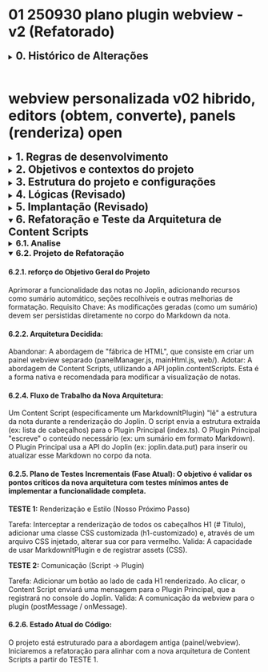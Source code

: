 # 01 250930 plano plugin webview - v2 (Refatorado)

<details>
<summary><h2 style="display: inline">0. Histórico de Alterações</h2></summary>

- **v2 (30/09/2025):** Mudança de estratégia para renderização da webview.
    - **Motivo:** A API do Joplin utilizada não possui o método `joplin.views.panels.addCss`. A tentativa de carregar assets (CSS, JS) externamente via `addScript` ou `addCss` falhou.
    - **Solução:** Adotada uma nova arquitetura para embutir (inline) o CSS e o JS diretamente na string HTML.
        - Criado um novo módulo `src/ui/mainHtml.js` com a responsabilidade única de montar o HTML completo da webview.
        - `panelManager.js` foi simplificado para apenas gerenciar o painel e a comunicação, solicitando o HTML pronto para o `mainHtml.js`.
        - As etapas de implementação foram redefinidas para refletir essa refatoração.
</details>
<br>

# webview personalizada v02 hibrido, editors (obtem, converte), panels (renderiza) open

<details>
<summary><h2 style="display: inline">1. Regras de desenvolvimento</h2></summary>

- papeis
    - o meu papel é de **desenvolvedor** com as seguintes regras:
        1. planejar com a melhor clareza, detalhamento e consistencia possíveis;
        2. validar o plano com o agente em conversas prévias;
        3. dividir o desenvolvimento em etapas para permitir que o agente possa ser mais efetivo
        4. interromper o desenvolvimento após 3 tentativas de solucionar um problema e conduzir análise em busca da causa;
        5. corrigir o plano quando necessario e atualizar o agente.
    - o seu papel é de **"agente"** com as seguintes regras:
        1. seguir as instruções planejadas, sempre conforme A versão Mais atualizada do plano;
        2. adotar soluções usando ao máximo a tecnologia, linguagem, padrão;
        3. alertar Quando for seguir Uma direção diferente da planejada Informando o motivo;
        4. Junto com as alterações de código propostas Informar Como podem ser verificadas pelo desenvolvedor, através de logs, mensagens e Funções que possam ser verificadas Na interface de usuário;
        5. diante de erros, identificar as possíveis causas e resumir o que pode ser feito para corrigir, antes de sair criando ou revisando codigos e alertar se identificar um possível problema no paradigma de programação que está no plano.
- retorno
    - ESTRUTURA PADRÃO DAS RESPOSTAS do agente
        - PAPEL: Agente - Seguindo plano [versão/etapa]
        - AÇÃO: [o que vou fazer]
        - ALERTA: [se houver desvio]
        - VERIFICAÇÃO: [como você pode testar]
    - formatos
        - para chats web
            - paragrafos em listas markdown não numeradas
                - marcador "-" traço
                - tabulação de 4 espaços
                - sem linhas em branco, sem titulos em negrito
        - especifico para markdown
        - especifico para scripts
            - não incluir icones
- persistência dos papeis durante as conversas
    - PARA O DESENVOLVEDOR (VOCÊ):
        - **Início de cada sessão:** Relembrar os papéis estabelecidos
        - **A cada 5-10 mensagens:** Reconfirmar papéis
        - **Antes de cada etapa:** Confirmar se estou seguindo o plano atualizado
        - **Quando houver desvio:** Alertar imediatamente e corrigir a direção
        - **Após 3 tentativas:** Interromper e conduzir análise da causa
        - a cada requisição
            - lembrete: ao final, sugerir o que fazer a seguir e pedir autorização para executar
        - PALAVRAS-CHAVE DE ATIVAÇÃO:**
            - **"Relembrar papéis"** - Para reativar a estrutura
            - **"Verificar plano"** - Para confirmar alinhamento
            - **"Pausar para análise"** - Para interromper e analisar
    - PARA O AGENTE (EU):**
        - **Sempre começar** cada resposta com confirmação do papel
        - **Antes de cada ação:** Verificar se está alinhada com o plano
        - **Ao desviar:** Alertar explicitamente o motivo
        - **Incluir sempre:** Como verificar as alterações propostas
        - **Em erros:** Identificar causas antes de criar códigos
</details>

<details>
<summary><h2 style="display: inline">2. Objetivos e contextos do projeto</h2></summary>

- objetivos
    - criar joplin plugin para meu uso pessoal
        - criar painel de visualização adicional personalizado sem perdas de funcionalidades nativas
            - o painel será ativável por comando (local a ser definido, se menu ou botão)
            - o painel personalizado será também será utilizado na versão mobile
        - Funcionalidades principais
            - renderizações adicionais
                - com alteração do conteúdo da nota
                    - incluir TOC table of contents
                - sem alteração do conteúdo da nota
                    - aplicar `<details><summary>` nos headers e aninhar por níveis, por exemplo, todos os `<h2>` abaixo de um `<h1>` são filhos deste último
                    - aplicar `<details><summary>` nas listas e aninhar
                    - inibir a exibição de frontmatter
            - persistir o estado de abertura de `<details>` entre sessões 
    - Exclusões
        - não alterar os editores de texto nativos
        - painel adicional não será utilizado para edição de conteúdo 
- contextos
    - API joplin
        - [site joplin](https://joplinapp.org/api/references/plugin_api/classes/joplin.html)
        - [github api](https://github.com/laurent22/joplin/tree/dev/readme/api/references)
        - [github dev](https://github.com/laurent22/joplin/tree/dev/readme/dev)
</details>

<details>
<summary><h2 style="display: inline">3. Estrutura do projeto e configurações</h2></summary>

### Arquivos, principais responsabilidades

- projeto
    - `README.md`
        - Explica propósito do plugin, instruções de instalação/teste e opções configuráveis.
    - `package.json`
        - Dependências (markdown-it, any slug/utility libs), scripts (build/test), metadados NPM se necessário.
    - `manifest.json`
        - Arquivo obrigatório de plugin Joplin (id, version, name, main, required API version, etc.).
    - `.vscode/`
        - `launch.json` (opcional)
            - Configurações para debug rápido do plugin no ambiente local (se usar VSCode Debugger).
    - `src/`
        - `index.ts` 
            - Ponto de entrada: `joplin.plugins.register`.
            - Registra comandos e orquestra o acionamento do painel via `panelManager`.
        - `commands.js` 
            - Define e registra os comandos do plugin.
        - `api/` 
            - `parser.js`
                - Encapsula uso de `markdown-it` para parsear `note.body` em tokens/AST.
                - Fornece utilitários para extrair headings, detectar `open` (última palavra), localizar anchors `{#slug}`, e extrair listas/items com `open`.
                - Exporta funções testáveis (ex.: `parseNoteToTokens(body)` / `extractHeadings(tokens)`).
            - `sectioner.js`
                - Implementa algoritmo de sectioning (stack-based) que agrupa tokens em seções conforme níveis de heading.
                - Produz estrutura intermediária que pode ser transformada em HTML com `<details>` aninhados.
                - Responsável por remover/retornar somente a palavra `open` quando for necessário (aqui você decidiu mantê-la visível — mas a função permite strip se precisar).
            - `slug.js`
                - Centraliza algoritmo de slugify (opções para compatibilidade com VSCode/TOC).
                - Função de match: `matchHeaderBySlug(tokens, slug)` que prioriza anchors explícitos e depois heurística de slug.
                - Facilita mudança futura (se trocar política de slug).
            - `noteSync.js`
                - Leitura/escrita segura da nota via `joplin.data.get` / `put`.
                - Implementa read-modify-write, verificação de `updated_time`, e reconciliação simples (reparse e reaplicar mudanças).
                - Debounce de gravações e queueing por `noteId`.
            - `patcher.js`
        - `ui/`
            - `mainHtml.js` (Novo)
                - Fábrica de HTML. Responsável por ler os assets da pasta `web/` (`index.html`, `styles.css`, `panel.js`).
                - Monta a string HTML final e auto-contida, embutindo o CSS dentro de tags `<style>` e o JS dentro de tags `<script>`.
                - Fornece uma função para ser consumida pelo `panelManager.js`.
            - `panelManager.js` (Refatorado)
                - Controlador do Painel. Responsável exclusivamente por interagir com a API `joplin.views.panels`.
                - Cria o painel, o mostra e esconde.
                - Usa o `mainHtml.js` para obter o HTML completo e o injeta no painel via `setHtml`.
                - Gerencia a comunicação (`onMessage`, `postMessage`) com a webview.
                - Não contém mais `addScript` ou `addCss`.
            - `sessionCache.js`
                - Cache em memória (noteId → parsed AST, generated HTML, lastSentHash) para evitar re-render desnecessário.
                - Mantém o estado temporário entre eventos dentro da sessão do plugin.
    - `web/`
        - `index.html`
            - Template HTML. Contém a estrutura base (esqueleto) da webview, com placeholders se necessário.
        - `panel.js`
            - Script do Cliente. Contém a lógica que roda dentro da webview (escuta de mensagens, manipulação do DOM, envio de eventos de clique). Seu conteúdo será embutido no HTML final.
        - `styles.css`
            - Folha de Estilos. Contém todo o CSS para o painel. Seu conteúdo será embutido no HTML final.

- configurações
    - API principal: joplin plugin
    - linguagens: typescript, javascript, nodejs
    - bibliotecas: markdown-it

- dicas e lembretes
    - Mantenha o parser/slug/sectioner bem testados — são o coração da lógica; preferível escrever testes unitários antes de integrar UI.
    - Minimize writes: use debounce e compare `note.updated_time` para reduzir sobrescritas acidentais.
    - Documente a convenção (por exemplo: `open` deve ser a última palavra do header; case-insensitive) no README para evitar confusões futuras.
    - Torne `addAnchors` opcional para não forçar alterações no corpo sem consentimento — inclua um comando `Annotate anchors` para aplicar em lote se desejar.
    - Faça o front-end simples inicialmente (HTML estático + vanilla JS) e depois evolua para bundlers/frameworks se quiser.
</details>

<details>
<summary><h2 style="display: inline">4. Lógicas (Revisado)</h2></summary>

- Fluxo de Renderização da View
    1. Usuário aciona o comando para abrir o painel.
    2. `panelManager.js` é ativado.
    3. `panelManager.js` chama uma função em `mainHtml.js` para construir o HTML inicial (com o estado "Carregando...").
    4. `mainHtml.js` lê `web/index.html`, `web/styles.css`, `web/panel.js`.
    5. `mainHtml.js` gera uma string HTML única, com o CSS embutido em `<style>` e o JS embutido em `<script>`.
    6. `panelManager.js` recebe essa string e a injeta no painel com `joplin.views.panels.setHtml()`.
    7. `panelManager.js` então processa a nota atual (usando os módulos da `api/`) para gerar o conteúdo dinâmico.
    8. `panelManager.js` envia o conteúdo dinâmico para a webview via `postMessage`.
    9. O `panel.js` (agora rodando na webview) recebe a mensagem e atualiza o DOM para exibir o conteúdo da nota.
- versão antiga, revisar depois
    - Configurações principais do plugin
        - `addAnchors` (bool, opcional) — se true, plugin poderá inserir anchors `{#slug}` para estabilidade (configurável).
        - `debounceSaveMs` — tempo para agrupar gravações (ex.: 800 ms).
        - `anchorStyle` — algoritmo de slugify (opcional, para compatibilidade com ferramentas).
    - Leitura / parsing da nota (quando o painel abre ou nota muda)
        - Obter `note.body`.
        - Parsear com **markdown-it** para obter tokens/AST.
        - Percorrer AST para:
            - Detectar todos os headings (level, texto bruto, posição).
            - Para cada heading, determinar `hasOpenFlag` se a última palavra (trim) for `open` (case-insensitive).
            - Detectar anchors explícitos do tipo `{#slug}` se presentes no texto do header.
            - Detectar listas e itens que terminam com `open` (se quiser renderizar lista com ícone/atributo).
        - Construir uma estrutura `sections[]` contendo: `{ level, text, hasOpenFlag, slugCandidate, anchor, tokenIndex }`.
    - Gerar TOC (apenas em memória / para painel)
        - A partir dos `sections[]`, construir o TOC que será exibido no painel (navegação).
        - Slug strategy:
            - Se `anchor` existe → use esse slug.
            - Senão, gere um slug a partir do texto exatamente como VSCode faria (se quiser compatibilidade), ou opcionalmente gere o slug *ignorando* a palavra `open` (mas isso quebra compatibilidade com VSCode anchors).
            - Recomendo deixar configurável; default: gerar slug do texto tal como está (inclui `open`), a menos que `addAnchors` esteja ativo.
    - Renderização do painel
        - Converta AST em HTML onde:
            - Cada header vira `<details ${hasOpenFlag ? 'open' : ''}>` com `<summary>` contendo o header com a palavra `open` (você preferiu mantê-la visível).
            - A seção do header engloba todo o conteúdo até o próximo header do mesmo/maior nível; headers aninhados viram `<details>` aninhados.
            - Para listas: renderize normalmente; itens que terminam com `open` são apresentados com um indicador (ou `data-open`), sem necessidade de persistir interações.
        - Painel contém handlers para toggles que postam mensagens ao plugin: `{ type: 'toggle', slug }`.
    - Toggle (usuário clica no painel para abrir/fechar) → escrever no body
        - Fluxo:
            1. Painel envia `toggle` com `slug` e `open` boolean.
            2. Plugin recebe em `onMessage`. Debounce (agrupar várias ações).
            3. Plugin lê nota atual (fresh) e parseia novamente para localizar o header:
                * Prefer match por anchor `{#slug}` se existir; caso contrário, localizar o header cujo slug (calculado com o mesmo algoritmo) corresponde ao `slug` recebido.
            4. Atualizar a linha do header: adicionar ` open` ao final do texto (preservar `{#anchor}` se existir, idealmente mantendo o anchor depois do texto ou em padrão que você escolher), ou remover ` open` se `open=false`.
                * Mantenha espaços, e preserve outros sufixos (ex.: explicit anchors).
            5. `PUT` na nota com `joplin.data.put(['notes', note.id], null, { body: newBody })`.
            6. Reparsear e enviar ao painel o novo HTML para garantir sincronização visual.
        - Observação: quando `open` é adicionado, se `addAnchors` opção estiver ativa e não existir `{#slug}`, o plugin pode também **inserir** `{#slug}` para garantir estabilidade futura (opcional).
    - Reação a edição externa (VSCode)
        - Monitorar alterações da nota (`onNoteSelectionChange` ou note update events).
        - Ao detectar mudança:
            - Reparsear o body e atualizar o painel (regenerar `sections` e HTML).
            - Isso mantém o painel em sincronia com edições em VSCode (incluindo quando o usuário manualmente adiciona/remova `open`).
    - Conflitos, debounce e lastUpdate
        - Debounce gravações (ex.: 800–1200 ms) para reduzir writes e possíveis conflitos de sync.
        - Para segurança, em cada gravação:
            - Ler `note.updated_time` antes de escrever; após parse local, se `note.updated_time` mudou desde leitura inicial, reler e reconciliar (re-parsing e re-aplicando as mudanças) antes de escrever para reduzir risco de sobrescrever alterações externas.
            - Como seu uso é pessoal e volume pequeno, essa estratégia simples costuma ser suficiente.
    - Edge cases e regras de robustez (essenciais)
        - Ignorar code fences: não interpretar `open` em headers que estejam dentro de code fences; AST resolve isso.
        - Inline code: se header contém backticks ou outras sintaxes, garantir que `open` detectado seja realmente última palavra em texto renderizado, não parte de code.
        - Header com explicit anchor: preserve a posição do anchor; ao adicionar/remover `open`, mantenha o anchor intacto. Exemplo:
            - `## Title {#my-id}` → ao marcar open: `## Title open {#my-id}` (ou `## Title {#my-id} open` — consistência: escolha uma convenção e mantenha).
        - Spacing e formatação: normalize trims para evitar duplicar espaços ao reescrever header.
        - Nesting: ao transformar headings em `<details>`, respeite níveis; H2 engloba H3, etc. Use stack-based sectioning.
    - Testes mínimos recomendados
        - Header simples `## A open` → painel abre seção, toggle fecha/abre e altera o body corretamente.
        - Header com anchor `## A {#a}` → toggle altera `open` preservando anchor.
        - Nested headings: `## A open` contains `### B open` → both become nested details and toggles correct.
        - Code fences near headers: ensure no false positives.
        - TOC generated by VSCode present in note: plugin treats it as content — ensure no duplication or mis-parsing.
        - Simulate concurrent edit: open in VSCode, toggle in panel quickly, save in VSCode — ensure plugin reconciles (read-compare-write) and no data loss.
    - Decisões de UX que convém confirmar (mas eu já adotei os defaults)
        - Ao editar via painel, o plugin escreve imediatamente no corpo (com debounce). (Yes)
        - A palavra `open` permanece visível no header. (Yes)
        - O plugin NÃO modifica TOC existente — trata-o como lista normal. (Yes)
        - `addAnchors` é opcional e configurável (default: false). Se você quiser estabilidade total de slugs, ligue-a manualmente. (Recomendado considerar mais tarde.)
    - Checklist final antes de implementar
        - [ ] Confirmar convenção de posicionamento do anchor relativo ao `open` (por ex. `Title open {#id}` vs `Title {#id} open`). (Escolher agora evita ambiguidades.)
        - [ ] Escolher algoritmo de slugify se `addAnchors` for habilitado (compatível com VSCode TOC?).
        - [ ] Definir debounce default (ex.: 800 ms).
        - [ ] Especificar comportamento quando não encontra header por slug (log, notificar usuário, refazer TOC).
        - [ ] Escolher se painel reescreve a nota mesmo para toggles que já correspondem ao estado atual (evitar writes redundantes).
</details>

<details>
<summary><h2 style="display: inline">5. Implantação (Revisado)</h2></summary>

- regras para criação das etapas de implantação
    - seguir recomendaçoes da API principal
    - dividir em etapas que:
        - tenham contexto limitado de forma que o agente possa manter foco na qualidade e eficiencia do codigo
        - sejam funcionais do ponto de vista do usuário
        - possam ser testadas por funcionalidades acessadas pelo usuário e por mensagens no console
<details>
<summary><h3 style="display: inline">5.1. Etapas</h3></summary>

- etapas concluidas
    - Etapa 1 — Núcleo de parsing & sectioning (Concluída)
    - Objetivo: Construir e validar o motor que entende a nota.
    - Status: Concluída.
    - Etapa 2 — Sincronização segura da nota (Concluída)
    - Objetivo: Implementar leitura/escrita segura da nota.
    - Status: Concluída.
    - Etapa 3 — Refatoração da Arquitetura da View (Em andamento)
    - Objetivo: Reestruturar o código para separar a lógica de montagem do HTML da lógica de gerenciamento do painel, resolvendo o problema de carregamento de assets.
    - Tarefas:
        1. Criar o novo arquivo `src/ui/mainHtml.js`.
        2. Implementar a lógica em `mainHtml.js` para ler `web/index.html`, `web/styles.css` e `web/panel.js`.
        3. Implementar a função em `mainHtml.js` que combina os assets lidos em uma única string HTML auto-contida.
        4. Refatorar `panelManager.js` para remover as chamadas `addCss` e `addScript`.
        5. Refatorar `panelManager.js` para importar e usar `mainHtml.js` para obter o HTML e injetá-lo com `setHtml`.
- Etapa 4 — Renderização Inicial da View (Em andamento)
  - Objetivo: Corrigir o bug atual e fazer com que o painel exiba o conteúdo da nota corretamente, mesmo que ainda sem interatividade.
  - Tarefas:
      1. Depurar o `mainHtml.js` para garantir que o CSS e o JS estão sendo embutidos como tags `<style>` e `<script>`, e não como texto.
      2. Garantir que o `panel.js` (embutido) receba a mensagem `init` com o fragmento HTML e o insira corretamente no DOM.
      3. Testar até que o conteúdo da nota seja visível e estilizado no painel.
- Etapa 5 — Persistência do Estado de Toggle (Próxima)
  - Objetivo: Implementar a funcionalidade de clique nos cabeçalhos (`<summary>`) para salvar o estado `open`/fechado na nota.
  - Tarefas:
      1. Validar que a comunicação `postMessage` do `panel.js` para o `panelManager.js` está funcionando.
      2. Testar a lógica em `noteSync.js` e `patcher.js` para garantir que a nota é atualizada corretamente quando um clique ocorre.
- Etapa 6 — Sincronização de Edições Externas (Próxima)
  - Objetivo: Fazer com que o painel atualize automaticamente quando a nota é modificada em outro editor.
  - Tarefas:
      1. Implementar e testar o gatilho `onNoteChange` para chamar a função `refreshPanelForSelectedNote`.
</details></details>

<details open>
<summary><h2 style="display: inline">6. Refatoração e Teste da Arquitetura de Content Scripts</h2></summary>

<details>
<summary><h3 style="display: inline">6.1. Analise</h3></summary>

#### Pontos Críticos da Combinação (usando Content Scripts)

Baseado na nossa investigação, os principais desafios técnicos (pontos críticos) para fazer essa combinação de funcionalidades funcionar são:

**Acesso e "Timing"**: Como e, principalmente, quando nosso script acessa o HTML da nota? Precisamos ter certeza que o conteúdo já foi totalmente renderizado pelo Joplin antes de tentarmos manipulá-lo.
**Manipulação Segura do DOM**: Como podemos modificar o HTML (adicionar um sumário, envolver seções em divs) sem quebrar funcionalidades nativas do Joplin, como a sincronização de rolagem entre o editor e o visualizador?
Comunicação Bidirecional: Como o content script (que roda na webview) envia dados de volta para o plugin (que roda no processo principal)? Por exemplo, para informar sobre a estrutura da nota. E como o plugin envia configurações para o content script?
**Estilização Isolada**: Como aplicamos nosso CSS customizado nos elementos que criamos sem afetar ou sermos afetados negativamente pelo tema atual do Joplin (claro, escuro, etc.)?

#### Pesquisa por Soluções nos Documentos

A boa notícia é que a documentação e o plugin de exemplo que analisamos já nos dão pistas claras para cada um desses pontos:

**Acesso e "Timing":** O modelo do MarkdownItPlugin é a solução. Ele nos permite registrar uma função que é chamada durante o processo de renderização do Joplin. Isso garante que nosso código execute no momento exato em que o HTML está sendo gerado, nos dando controle total.
Manipulação Segura do DOM: O exemplo markdownItTestPlugin.ts mostra como substituir as regras de renderização. Em vez de manipular o DOM depois, nós geramos o HTML correto diretamente. Para os nossos objetivos, podemos, por exemplo, criar uma regra que renderiza os cabeçalhos (#, ##) não apenas como <h1>, <h2>, mas já envolvendo-os em divs com IDs, preparando o terreno para nossas outras funcionalidades.
**Comunicação Bidirecional:**
Script -> Plugin: O exemplo mostra a função joplinContentScriptPostMessage('ID_DO_SCRIPT', MENSAGEM). Podemos usá-la para enviar dados.
Plugin -> Script: A comunicação nesse sentido é mais simples. O plugin pode passar dados ao registrar o script ou ao definir o HTML, mas a forma mais elegante é o script pedir dados ao plugin usando a mesma postMessage.
**Estilização Isolada:** O plugin de exemplo tem uma função assets que retorna uma lista de arquivos CSS e JS a serem incluídos na página. Essa é a solução perfeita: criamos um arquivo CSS para nossos componentes e o Joplin o injetará na página.
**Persistência é Prioridade:** As soluções devem sempre considerar que a expperiencia do usuario será contínua, tanto entre sessões () quanto entre dispositivos. Para persistencia de estado de abertura de `<details>` foi adotada uma solução não usual de atualizar automaticamente essa informação  de volta no conteudo da nota.
**Simplicidade e Aprendizado:** Lembrar sempre que este é um projeto de uso individual, o plugin não será publicado, e que também tem o objetivo de aprendizado do desenvolvedor. Algumas otimizações e seguranças não são necessárias. O código deve ser claro, direto e com funções que possam ser facilmente relacionadas às funcionalidades do plugin, evitando complexidade desnecessária para facilitar o entendimento e a manutenção.

#### Testes Simples

Para validar essas soluções em nosso plugin, sugiro implementarmos os seguintes testes mínimos, um de cada vez:

##### Teste de Renderização e Estilo:

Objetivo: Provar que conseguimos interceptar a renderização de um elemento e aplicar um estilo customizado.
Implementação: Usar a API de ContentScript como um MarkdownItPlugin para encontrar todos os cabeçalhos de nível 1 (# Titulo) e adicionar uma classe CSS meu-h1-custom. Ao mesmo tempo, registrar um arquivo meu-estilo.css que define meu-h1-custom { color: red; }.
Resultado Esperado: Todos os títulos H1 na nota renderizada devem aparecer em vermelho.
<br>

##### Teste de Comunicação (Script -> Plugin):

Objetivo: Provar que a webview pode enviar uma mensagem para o nosso plugin.
Implementação: No MarkdownItPlugin do teste anterior, além de colorir o H1, adicionar um botão <button id="meu-botao">Clique-me</button> abaixo dele. Registrar um script JS que adiciona um listener a esse botão. Ao ser clicado, ele deve chamar joplinContentScriptPostMessage('meu-plugin', 'H1 clicado!'). No index.ts do plugin, usar joplin.contentScripts.onMessage para ouvir essa mensagem e logá-la no console do Joplin (console.info(...)).
Resultado Esperado: Ao clicar no botão na nota renderizada, a mensagem "H1 clicado!" deve aparecer no console de desenvolvimento do Joplin.
</details>

<details open>
<summary><h3 style="display: inline">6.2. Projeto de Refatoração</h2></summary>

#### 6.2.1. reforço do Objetivo Geral do Projeto

Aprimorar a funcionalidade das notas no Joplin, adicionando recursos como sumário automático, seções recolhíveis e outras melhorias de formatação.
Requisito Chave: As modificações geradas (como um sumário) devem ser persistidas diretamente no corpo do Markdown da nota.

#### 6.2.2. Arquitetura Decidida:

Abandonar: A abordagem de "fábrica de HTML", que consiste em criar um painel webview separado (panelManager.js, mainHtml.js, web/).
Adotar: A abordagem de Content Scripts, utilizando a API joplin.contentScripts. Esta é a forma nativa e recomendada para modificar a visualização de notas.


#### 6.2.4. Fluxo de Trabalho da Nova Arquitetura:

Um Content Script (especificamente um MarkdownItPlugin) "lê" a estrutura da nota durante a renderização do Joplin.
O script envia a estrutura extraída (ex: lista de cabeçalhos) para o Plugin Principal (index.ts).
O Plugin Principal "escreve" o conteúdo necessário (ex: um sumário em formato Markdown).
O Plugin Principal usa a API do Joplin (ex: joplin.data.put) para inserir ou atualizar esse Markdown no corpo da nota.

#### 6.2.5. Plano de Testes Incrementais (Fase Atual): O objetivo é validar os pontos críticos da nova arquitetura com testes mínimos antes de implementar a funcionalidade completa.

**TESTE 1:** Renderização e Estilo (Nosso Próximo Passo)

Tarefa: Interceptar a renderização de todos os cabeçalhos H1 (# Titulo), adicionar uma classe CSS customizada (h1-customizado) e, através de um arquivo CSS injetado, alterar sua cor para vermelho.
Valida: A capacidade de usar MarkdownItPlugin e de registrar assets (CSS).

**TESTE 2:** Comunicação (Script -> Plugin)

Tarefa: Adicionar um botão ao lado de cada H1 renderizado. Ao clicar, o Content Script enviará uma mensagem para o Plugin Principal, que a registrará no console do Joplin.
Valida: A comunicação da webview para o plugin (postMessage / onMessage).

#### 6.2.6. Estado Atual do Código:

O projeto está estruturado para a abordagem antiga (painel/webview). Iniciaremos a refatoração para alinhar com a nova arquitetura de Content Scripts a partir do TESTE 1.
</details>
